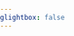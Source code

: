 ```yaml
---
glightbox: false
---
```


<!DOCTYPE html>
<html>

<head>
	<title>leaflet-elevation.js</title>
	<meta http-equiv="Content-Type" content="text/html; charset=UTF-8">
	<meta name="viewport" content="initial-scale=1.0, user-scalable=no" />
	<link rel="dns-prefetch" href="https://tile.openstreetmap.org">
	<link rel="dns-prefetch preconnect" href="https://unpkg.com" />
	<link rel="preload" href="https://unpkg.com/leaflet@1.7.1/dist/leaflet.js" as="script">
	<link rel="preload" href="https://unpkg.com/leaflet-ui@0.6.0/dist/leaflet-ui.js" as="script">
	
<style>
html,
body,
.leaflet-map {
    height: 600px;
    width: 100%;
    padding: 0px;
    margin: 0px;
}

body {
    display: flex;
    flex-direction: column;
};
</style>

<!-- leaflet-ui -->
<script src="https://unpkg.com/leaflet@1.7.1/dist/leaflet.js"></script>
<script src="https://unpkg.com/leaflet-ui@0.6.0/dist/leaflet-ui.js"></script>

<!-- leaflet-elevation -->
<link rel="stylesheet" href="https://unpkg.com/@raruto/leaflet-elevation@2.5.1/dist/leaflet-elevation.min.css" />
<script src="https://unpkg.com/@raruto/leaflet-elevation@2.5.1/dist/leaflet-elevation.min.js"></script>

</head>

<body>

<div id="map" class="leaflet-map"></div>

<script>

document.addEventListener("DOMContentLoaded", function() {

		let opts = {
			map: {
				center: [41.4583, 12.7059],
				zoom: 5,
				fullscreenControl: false,
				resizerControl: true,
				preferCanvas: true,
				rotate: true,
				// bearing: 45,
				rotateControl: {
					closeOnZeroBearing: true
				},
			},
			elevationControl: {
				url: "https://siroccomeister.github.io/f3/assets/gpx/GDMBR3.gpx",
				options: {
					theme: "lightblue-theme",
					collapsed: false,
					autohide: false,
					autofitBounds: true,
					position: "bottomleft",
					detached: true,
					summary: "inline",
					imperial: false,
					// altitude: "disabled",
					slope: "disabled",
					speed: false,
					acceleration: false,
					time: "summary",
					legend: true,
					followMarker: true,
					almostOver: true,
					distanceMarkers: false,
					hotline: false,
				},
			},
			layersControl: {
				options: {
					collapsed: false,
				},
			},
		};

let map = L.map('map', opts.map);

let controlElevation = L.control.elevation(opts.elevationControl.options).addTo(map);
let controlLayer = L.control.layers(null, null, opts.layersControl.options);

controlElevation.load(opts.elevationControl.url);
controlElevation.on('eledata_loaded', ({layer, name}) => controlLayer.addTo(map) && layer.eachLayer((trkseg) => trkseg.feature.geometry.type != "Point" && controlLayer.addOverlay(trkseg, trkseg.feature && trkseg.feature.properties && trkseg.feature.properties.name || name)));

  })
</script>
</body>
</html>
